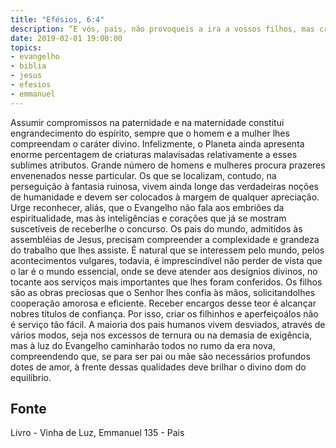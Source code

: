```yaml
---
title: "Efésios, 6:4"
description: “E vós, pais, não provoqueis a ira a vossos filhos, mas criai­os na doutrina e admoestação do Senhor.” Paulo (Efésios, 6:4)
date: 2019-02-01 19:00:00
topics: 
- evangelho
- biblia
- jesus
- efesios
- emmanuel
---
```



Assumir compromissos na paternidade e na maternidade constitui
engrandecimento do espírito, sempre que o homem e a mulher lhes compreendam o
caráter divino.
Infelizmente, o Planeta ainda apresenta enorme percentagem de criaturas
mal­avisadas relativamente a esses sublimes atributos.
Grande número de homens e mulheres procura prazeres envenenados nesse
particular. Os que se localizam, contudo, na perseguição à fantasia ruinosa, vivem
ainda longe das verdadeiras noções de humanidade e devem ser colocados à margem
de qualquer apreciação.
Urge reconhecer, aliás, que o Evangelho não fala aos embriões da
espiritualidade, mas às inteligências e corações que já se mostram suscetíveis de
receber­lhe o concurso.
Os pais do mundo, admitidos às assembléias de Jesus, precisam
compreender a complexidade e grandeza do trabalho que lhes assiste. É natural que
se interessem pelo mundo, pelos acontecimentos vulgares, todavia, é imprescindível
não perder de vista que o lar é o mundo essencial, onde se deve atender aos
desígnios divinos, no tocante aos serviços mais importantes que lhes foram
conferidos. Os filhos são as obras preciosas que o Senhor lhes confia às mãos,
solicitando­lhes cooperação amorosa e eficiente.
Receber encargos desse teor é alcançar nobres títulos de confiança.
Por isso, criar os filhinhos e aperfeiçoá­los não é serviço tão fácil.
A maioria dos pais humanos vivem desviados, através de vários modos,
seja nos excessos de ternura ou na demasia de exigência, mas à luz do Evangelho
caminharão todos no rumo da era nova, compreendendo que, se para ser pai ou mãe
são necessários profundos dotes de amor, à frente dessas qualidades deve brilhar o
divino dom do equilíbrio.




## Fonte
Livro - Vinha de Luz, Emmanuel
135 - Pais
